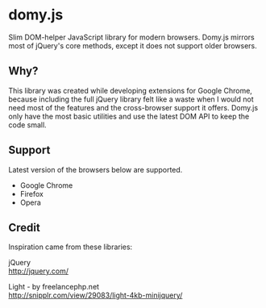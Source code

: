 domy.js
=======================================
Slim DOM-helper JavaScript library for modern browsers. Domy.js mirrors most of jQuery's core methods, except it does not support older browsers.

Why?
----
This library was created while developing extensions for Google Chrome, because including the full jQuery library felt like a waste when I would not need most of the features and the cross-browser support it offers. Domy.js only have the most basic utilities and use the latest DOM API to keep the code small.

Support
-------
Latest version of the browsers below are supported.

- Google Chrome
- Firefox
- Opera


Credit
-------
Inspiration came from these libraries:

jQuery  
http://jquery.com/

Light - by freelancephp.net  
http://snipplr.com/view/29083/light-4kb-minijquery/